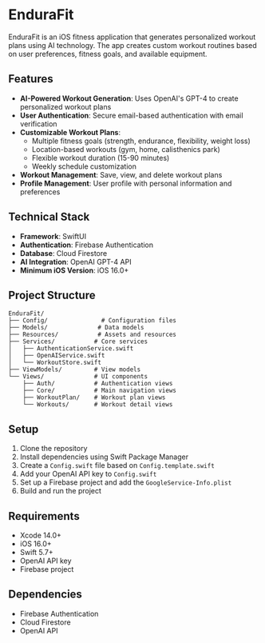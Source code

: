 # EnduraFit

EnduraFit is an iOS fitness application that generates personalized workout plans using AI technology. The app creates custom workout routines based on user preferences, fitness goals, and available equipment.

## Features

- **AI-Powered Workout Generation**: Uses OpenAI's GPT-4 to create personalized workout plans
- **User Authentication**: Secure email-based authentication with email verification
- **Customizable Workout Plans**:
  - Multiple fitness goals (strength, endurance, flexibility, weight loss)
  - Location-based workouts (gym, home, calisthenics park)
  - Flexible workout duration (15-90 minutes)
  - Weekly schedule customization
- **Workout Management**: Save, view, and delete workout plans
- **Profile Management**: User profile with personal information and preferences

## Technical Stack

- **Framework**: SwiftUI
- **Authentication**: Firebase Authentication
- **Database**: Cloud Firestore
- **AI Integration**: OpenAI GPT-4 API
- **Minimum iOS Version**: iOS 16.0+

## Project Structure

```
EnduraFit/
├── Config/               # Configuration files
├── Models/              # Data models
├── Resources/           # Assets and resources
├── Services/           # Core services
│   ├── AuthenticationService.swift
│   ├── OpenAIService.swift
│   └── WorkoutStore.swift
├── ViewModels/         # View models
└── Views/              # UI components
    ├── Auth/           # Authentication views
    ├── Core/           # Main navigation views
    ├── WorkoutPlan/    # Workout plan views
    └── Workouts/       # Workout detail views
```

## Setup

1. Clone the repository
2. Install dependencies using Swift Package Manager
3. Create a `Config.swift` file based on `Config.template.swift`
4. Add your OpenAI API key to `Config.swift`
5. Set up a Firebase project and add the `GoogleService-Info.plist`
6. Build and run the project

## Requirements

- Xcode 14.0+
- iOS 16.0+
- Swift 5.7+
- OpenAI API key
- Firebase project

## Dependencies

- Firebase Authentication
- Cloud Firestore
- OpenAI API 